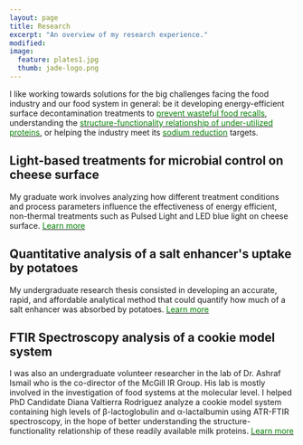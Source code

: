 ```yaml
---
layout: page
title: Research
excerpt: "An overview of my research experience."
modified: 
image: 
  feature: plates1.jpg
  thumb: jade-logo.png
---
```


I like working towards solutions for the big challenges facing the food industry and our food system in general: be it developing energy-efficient surface decontamination treatments to <a href="http://jadeproulx.com/research/pulsedlight"><span style="color:green">prevent wasteful food recalls</span></a>, understanding the <a href="http://jadeproulx.com/research/FTIR"><span style="color:green">structure-functionality relationship of under-utilized proteins</span></a>, or helping the industry meet its <a href="http://jadeproulx.com/research/saltenhancer"><span style="color:green">sodium reduction</span></a> targets.  



## Light-based treatments for microbial control on cheese surface
My graduate work involves analyzing how different treatment conditions and process parameters influence the effectiveness of energy efficient, non-thermal treatments such as Pulsed Light and LED blue light on cheese surface. <a href="http://jadeproulx.com/research/pulsedlight"><span style="color:green">Learn more</span></a>

## Quantitative analysis of a salt enhancer's uptake by potatoes
My undergraduate research thesis consisted in developing an accurate, rapid, and affordable analytical method that could quantify how much of a salt enhancer was absorbed by potatoes. <a href="http://jadeproulx.com/research/saltenhancer"><span style="color:green">Learn more</span></a>

## FTIR Spectroscopy analysis of a cookie model system
I was also an undergraduate volunteer researcher in the lab of Dr. Ashraf Ismail who is the co-director of the McGill IR Group. His lab is mostly involved in the investigation of food systems at the molecular level. I helped PhD Candidate Diana Valtierra Rodriguez analyze a cookie model system containing high levels of &beta;-lactoglobulin and &alpha;-lactalbumin using ATR-FTIR spectroscopy, in the hope of better understanding the structure-functionality relationship of these readily available milk proteins.
<a href="http://jadeproulx.com/research/FTIR"><span style="color:green">Learn more</span></a>

